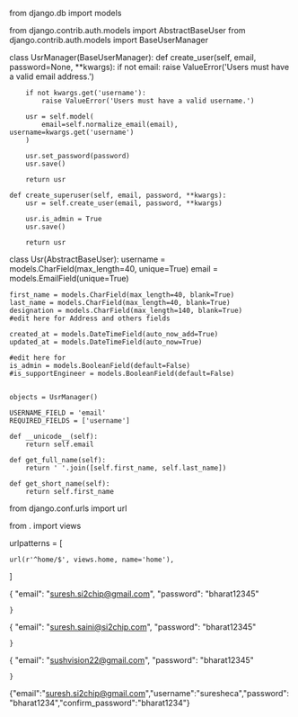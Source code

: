 from django.db import models

from django.contrib.auth.models import AbstractBaseUser
from django.contrib.auth.models import BaseUserManager

class UsrManager(BaseUserManager):
    def create_user(self, email, password=None, **kwargs):
        if not email:
            raise ValueError('Users must have a valid email address.')

        if not kwargs.get('username'):
            raise ValueError('Users must have a valid username.')

        usr = self.model(
            email=self.normalize_email(email), username=kwargs.get('username')
        )

        usr.set_password(password)
        usr.save()

        return usr

    def create_superuser(self, email, password, **kwargs):
        usr = self.create_user(email, password, **kwargs)

        usr.is_admin = True
        usr.save()

        return usr

class Usr(AbstractBaseUser):
    username = models.CharField(max_length=40, unique=True)
    email = models.EmailField(unique=True)

    first_name = models.CharField(max_length=40, blank=True)
    last_name = models.CharField(max_length=40, blank=True)
    designation = models.CharField(max_length=140, blank=True)
    #edit here for Address and others fields

    created_at = models.DateTimeField(auto_now_add=True)
    updated_at = models.DateTimeField(auto_now=True)

    #edit here for
    is_admin = models.BooleanField(default=False)
    #is_supportEngineer = models.BooleanField(default=False)


    objects = UsrManager()

    USERNAME_FIELD = 'email'
    REQUIRED_FIELDS = ['username']

    def __unicode__(self):
        return self.email

    def get_full_name(self):
        return ' '.join([self.first_name, self.last_name])

    def get_short_name(self):
        return self.first_name




from django.conf.urls import url

from . import views

urlpatterns = [

    url(r'^home/$', views.home, name='home'),
]



{
        "email": "suresh.si2chip@gmail.com",
        "password": "bharat12345"
    
    }
{
        "email": "suresh.saini@si2chip.com",
        "password": "bharat12345"
    
    }


{
        "email": "sushvision22@gmail.com",
        "password": "bharat12345"
    
    }

{"email":"suresh.si2chip@gmail.com","username":"suresheca","password":"bharat1234","confirm_password":"bharat1234"}

